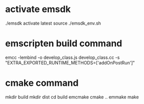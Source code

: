 # activate emsdk
./emsdk activate latest
source ./emsdk_env.sh

# emscripten build command
emcc -lembind -o develop_class.js develop_class.cc -s "EXTRA_EXPORTED_RUNTIME_METHODS=['addOnPostRun']"

# cmake command
mkdir build
mkdir dist
cd build
emcmake cmake ..
emmake make